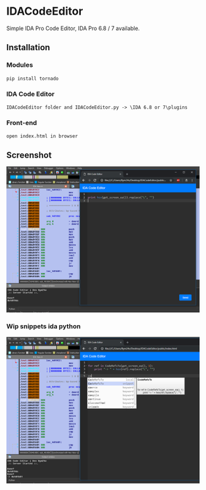 # IDACodeEditor
Simple IDA Pro Code Editor, IDA Pro 6.8 / 7 available.

## Installation

### Modules
```
pip install tornado
```

### IDA Code Editor
```
IDACodeEditor folder and IDACodeEditor.py -> \IDA 6.8 or 7\plugins
```

### Front-end
```
open index.html in browser
```

## Screenshot
![alt tag](https://github.com/Bym24v/IDACodeEditor/blob/master/caps/IDACodeEditor.png)


### Wip snippets ida python 
![alt tag](https://github.com/Bym24v/IDACodeEditor/blob/master/caps/IDACodeEditor2.png)
